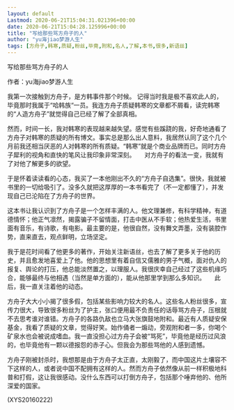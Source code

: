```yaml
---
layout: default
Lastmod: 2020-06-21T15:04:31.021396+00:00
date: 2020-06-21T15:04:28.125996+00:00
title: "写给那些骂方舟子的人"
author: "yu海jiao梦游人生"
tags: [方舟子,韩寒,质疑,粉丝,毕竟,附和,名人,了解,本书,很多,新语丝]
---
```


写给那些骂方舟子的人

作者：yu海jiao梦游人生

我第一次接触到方舟子，是方韩事件那个时候。 记得当时我是极不喜欢此人的，毕竟那时我属于“哈韩族“一员。我连方舟子质疑韩寒的文章都不屑看，读完韩寒的“人造方舟子”就觉得自己已经了解了全部真相。

然而，时间一长，我对韩寒的表现越来越失望。感觉有些蹊跷的我，好奇地通看了方舟子对韩寒的质疑的所有博文。事实总是那么出人意料，我居然认同了这个几个月前我还相当厌恶的人对韩寒的所有质疑。“韩寒”就是个商业品牌而已。同时方舟子犀利的视角和直快的笔风让我印象非常深刻。　　对方舟子的看法一变，我就有了对他了解更多的欲望。

于是怀着读读看的心态，我买了一本他刚出不久的“方舟子自选集”。很快，我就被书里的一切给吸引了。没多久就把这厚厚的一本书看完了（不一定都懂了），并发现自己已沦陷在了方舟子的世界。

这本书让我认识到了方舟子是一个怎样丰满的人。他文理兼修，有科学精神，有道德情怀；他正气凛然，揭露骗子不留情面，打击中医从不手软；他热爱生活，书里面有音乐，有诗歌，有电影。最主要的是，他很自然，没有舞文弄墨，没有装腔作势，直来直去，观点鲜明，立场坚定。

我于是花时间看了他更多的著作，开始关注新语丝，也去了解了更多关于他的历史，并且愈发地喜爱上了他。他的思想里有着自信又儒雅的男子气概，面对仇人的报复、舆论的打压，他总能淡然置之，以理服人。我很庆幸自己经过了这些机缘巧合，能够最终与他相遇（当然是单方面的），能从他那里学到那么多知识。　　此后，我一直关注着他的动态。

方舟子大大小小揭了很多假，包括某些影响力较大的名人。这些名人粉丝很多，宣传力很大，导致很多粉丝为了护主，张口便用最不负责任的话辱骂方舟子，压根就不去思考谁对谁错。方舟子的各路仇敌也立马大张旗鼓地附和。最近有人质疑安保基金，我看了质疑的文章，觉得好笑。始作俑者一煽动，旁观附和者一多，你喝个矿泉水也会被说成嗜血。我一直没担心过方舟子会被“骂死”，毕竟他是经历过风浪的，也毕竟他有一颗以德报怨的赤子心。但我会为那些骂他的人感到遗憾。

方舟子刚被封杀时，我想那是由于方舟子太正直，太刚毅了，而中国这片土壤容不下这样的人，或者说中国不配拥有这样的人。然而方舟子依然像从前一样积极地科普和打假，这让我很感动。没什么东西可以打倒方舟子，包括那个唾弃他的、他所深爱的国家。

(XYS20160222)

